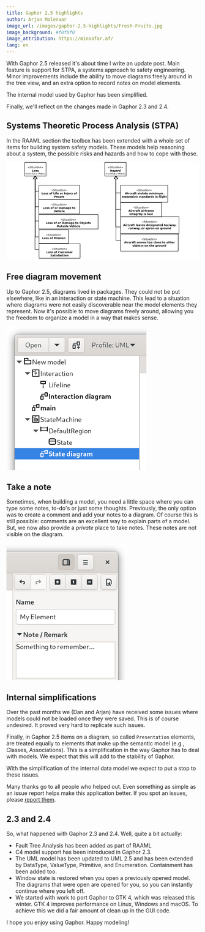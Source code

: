 ```yaml
---
title: Gaphor 2.5 highlights
author: Arjan Molenaar
image_url: /images/gaphor-2.5-highlights/Fresh-Fruits.jpg
image_background: #f0f0f0
image_attribution: https://minoofar.af/
lang: en
---
```


With Gaphor 2.5 released it's about time I write an update post. Main feature is
support for STPA, a systems approach to safety engineering. Minor improvements
include the ability to move diagrams freely around in the tree view, and an extra
option to record notes on model elements.

The internal model used by Gaphor has been simplified. 

Finally, we'll reflect on the changes made in Gaphor 2.3 and 2.4.

<!--break-->

## Systems Theoretic Process Analysis (STPA)

In the RAAML section the toolbox has been extended with a whole set of items for
building system safety models. These models help reasoning about a system, the
possible risks and hazards and how to cope with those.

![STPA aircraft risk model](/images/gaphor-2.5-highlights/losses-hazards.png)


## Free diagram movement

Up to Gaphor 2.5, diagrams lived in packages. They could not be put elsewhere,
like in an interaction or state machine. This lead to a situation where diagrams
were not easily discoverable near the model elements they represent. Now it's
possible to move diagrams freely around, allowing you the freedom to organize a
model in a way that makes sense.

![Diagrams](/images/gaphor-2.5-highlights/diagrams.png)

## Take a note

Sometimes, when building a model, you need a little space where you can type
some notes, to-do's or just some thoughts. Previously, the only option was to
create a comment and add your notes to a diagram. Of course this is still
possible: comments are an excellent way to explain parts of a model. But, we now
also provide a _private_ place to take notes. These notes are not visible on the
diagram.

![Notes](/images/gaphor-2.5-highlights/notes.png)

## Internal simplifications

Over the past months we (Dan and Arjan) have received some issues where models
could not be loaded once they were saved. This is of course undesired. It proved
very hard to replicate such issues.

Finally, in Gaphor 2.5 items on a diagram, so called `Presentation` elements,
are treated equally to elements that make up the semantic model (e.g., Classes,
Associations). This is a simplification in the way Gaphor has to deal with
models. We expect that this will add to the stability of Gaphor.

With the simplification of the internal data model we expect to put a stop to
these issues.

Many thanks go to all people who helped out. Even something as simple as an
issue report helps make this application better. If you spot an issues, please
[report them](https://github.com/gaphor/issues).


## 2.3 and 2.4

So, what happened with Gaphor 2.3 and 2.4. Well, quite a bit actually:

* Fault Tree Analysis has been added as part of RAAML 
* C4 model support has been introduced in Gaphor 2.3.
* The UML model has been updated to UML 2.5 and has been extended by DataType,
  ValueType, Primitive, and Enumeration. Containment has been added too.
* Window state is restored when you open a previously opened model. The diagrams
  that were open are opened for you, so you can instantly continue where you
  left off.
* We started with work to port Gaphor to GTK 4, which was released this winter.
  GTK 4 improves performance on Linux, Windows and macOS. To achieve this we did
  a fair amount of clean up in the GUI code.

I hope you enjoy using Gaphor. Happy modeling!
